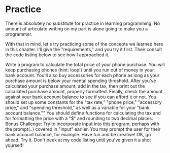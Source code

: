 # Practice

There is absolutely no substitute for practice in learning programming. No amount of articulate writing on my part is alone going to make you a programmer.

With that in mind, let's try practicing some of the concepts we learned here in this chapter. I'll give the "requirements," and you try it first. Then consult the code listing below to see how I approached it.

Write a program to calculate the total price of your phone purchase. You will keep purchasing phones (hint: loop!) until you run out of money in your bank account. You'll also buy accessories for each phone as long as your purchase amount is below your mental spending threshold.
After you've calculated your purchase amount, add in the tax, then print out the calculated purchase amount, properly formatted.
Finally, check the amount against your bank account balance to see if you can afford it or not.
You should set up some constants for the "tax rate," "phone price," "accessory price," and "spending threshold," as well as a variable for your "bank account balance.""
You should define functions for calculating the tax and for formatting the price with a "$" and rounding to two decimal places.
Bonus Challenge: Try to incorporate input into this program, perhaps with the prompt(..) covered in "Input" earlier. You may prompt the user for their bank account balance, for example. Have fun and be creative!
OK, go ahead. Try it. Don't peek at my code listing until you've given it a shot yourself!
